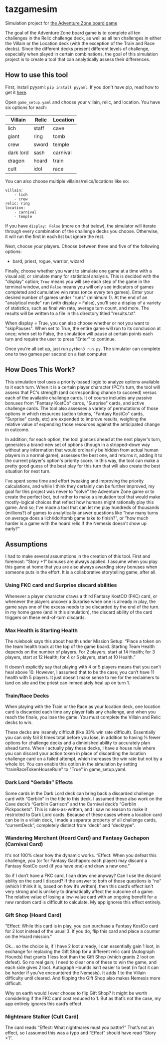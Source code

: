 # tazgamesim
Simulation project for [the Adventure Zone board game](https://www.twogetherstudios.com/products/the-adventure-zone-bureau-of-balance-game-us-canada)

The goal of the Adventure Zone board game is to complete all ten challenges in the Relic challenge deck, as well as all ten challenges in either the Villain or the Location deck (with the exception of the Train and Race decks). Since the different decks present different levels of challenge, especially when played in certain combinations, the goal of this simulation project is to create a tool that can analytically assess their differences.

## How to use this tool

First, install pyyaml: `pip install pyyaml`. If you don't have pip, read how to get it [here](https://pip.pypa.io/en/stable/installation/).

Open `game_setup.yaml` and choose your villain, relic, and location. You have six options for each:

| Villain   | Relic | Location |
| --------- | ----- | -------- |
| lich      | staff | cave     |
| giant     | ring  | tomb     |
| crew      | sword | temple   |
| dark lord | sash  | carnival |
| dragon    | hoard | train    |
| cult      | idol  | race     |

You can also choose multiple villains/relics/locations like so:

```
villain:
    - lich
    - crew
relic: ring
location:
    - carnival
    - temple
```

If you have `display: False` (more on that below), the simulator will iterate through every combination of the challenge decks you choose. Otherwise, it will run the first in each list but ignore the rest.

Next, choose your players. Choose between three and five of the following options:

* bard, priest, rogue, warrior, wizard

Finally, choose whether you want to simulate one game at a time with a visual aid, or simulate many for statistical analysis. This is decided with the "display" option; `True` means you will see each step of the game in the terminal window, and `False` means you will only see indicators of games completed and cumulative win rates (once every ten games). Enter your desired number of games under "runs" (minimum 1). At the end of an "analytical mode" run (with display = False), you'll see a display of a variety of statistics, such as final win rate, average turn count, and more. The results will be written to a file in this directory titled "results.txt".

When display = True, you can also choose whether or not you want to "skipPauses". When set to True, the entire game will run to its conclusion at once; when set to False, the simulation will pause at certain points each turn and require the user to press "Enter" to continue.

Once you're all set up, just run `python3 run.py`. The simulator can complete one to two games per second on a fast computer.

## How Does This Work?

This simulation tool uses a priority-based logic to analyze options available to it each turn. When it is a certain player character (PC)'s turn, the tool will assess that PC's strength (and corresponding chance to succeed) versus each of the available challenge cards. It of course includes any passive bonuses from "Fantasy KostCo" cards, "Surprise" cards, and active challenge cards. The tool also assesses a variety of permutations of those options in which resources (action tokens, "Fantasy KostCo" cards, "Surprise" cards, etc) are expended to improve results, weighing the relative value of expending those resources against the anticipated change in outcome.

In addition, for each option, the tool glances ahead at the next player's turn, generates a brand-new set of options (though in a stripped-down way without any information that would ordinarily be hidden from actual human players in a normal game), assesses the best one, and returns it, adding it to the current player's option's priority score. In this way, the tool can make a pretty good guess of the best play for this turn that will also create the best situation for next turn.

I've spent some time and effort tweaking and improving the priority calculations, and while I think they certainly can be further improved, my goal for this project was never to "solve" the Adventure Zone game or to create the perfect bot, but rather to make a simulation tool that would make mostly-logical choices that reflect how humans might rationally play this game. And so, I've made a tool that can let me play hundreds of thousands (millions?) of games to analytically answer questions like "how many turns on average does a lich/idol/tomb game take to finish?", or "how much harder is a game with the hoard relic if the Nemesis doesn't show up early?"

## Assumptions

I had to make several assumptions in the creation of this tool. First and foremost: "Story +1" bonuses are always applied. I assume when you play this game at home that you are also always awarding story bonuses when someone puts in the effort. It is a collaborative storytelling game, after all.

### Using FKC card and Surprise discard abilities
Whenever a player character draws a third Fantasy KostCO (FKC) card, or whenever the players uncover a Surprise when one is already in play, the game says one of the excess needs to be discarded by the end of the turn. In my home game (and in this simulation), the discard ability of the card triggers on these end-of-turn discards.

### Max Health is Starting Health
The rulebook says this about health under Mission Setup: “Place a token on the team health track at the top of the game board. Starting Team Health depends on the number of players. For 2 players, start at 14 Health; for 3 players, start at 12 Health; for 4 or 5 players, start at 10 Health.”

It doesn’t explicitly say that playing with 4 or 5 players means that you can’t heal above 10. However, I assumed that to be the case; you can’t have 11 health with 5 players. It just doesn’t make sense to me for the reclaimers to land on site and the priest can immediately heal up on turn 1.

### Train/Race Decks
When playing with the Train or the Race as your location deck, one location card is discarded each time any player fails any challenge, and when you reach the finale, you lose the game. You must complete the Villain and Relic decks to win.

These decks are insanely difficult (like 33% win rate difficult). Essentially you can only fail 8 times total before you lose, in addition to having ⅓ fewer options for challenge decks and a diminished ability to accurately plan ahead turns. When I actually play these decks, I have a house rule where you can discard your action token in place of discarding the location challenge card on a failed attempt, which increases the win rate but not by a whole lot. You can enable this option in the simulation by setting "trainRaceTokenHouseRule" to "True" in game_setup.yaml.

### Dark Lord “Gerblin” Effects
Some cards in the Dark Lord deck can bring back a discarded challenge card with “Gerblin” in the title to this deck. I assumed these also work on the Cave deck’s “Gerblin Garrison” and the Carnival deck’s “Gerblin Pickpockets”. This is rules-as-written, and I saw no reason to make it restricted to Dark Lord cards. Because of these cases where a location card can be in a villain deck, I made a separate property of all challenge cards, “currentDeck”, completely distinct from “deck” and ”decktype”.

### Wandering Merchant (Hoard Card) and Fantasy Gachapon (Carnival Card)
It's not 100% clear how the dynamic works. “Effect: When you defeat this challenge, you (or for Fantasy Gachapon: each player) may discard a Fantasy KostCo card (if you have one) and draw a new one.”

So if I don’t have a FKC card, I can draw one anyway? Can I use the discard ability on the card I discard? If the answer to both of those questions is “no” (which I think it is, based on how it’s written), then this card’s effect isn't very strong and is unlikely to dramatically affect the outcome of a game. The relative value of losing a low-value card with an ongoing benefit for a new random card is difficult to calculate. My app ignores this effect entirely.

### Gift Shop (Hoard Card)
"Effect: While this card is in play, you can purchase a Fantasy KostCo card for 2 loot instead of the usual 3. If you do, flip this card and place a counter on the Hoard mission."

Ok… so the choice is, if I have 2 loot already, I can essentially gain 1 loot, in exchange for replacing the Gift Shop for a different relic card (Autograph Hounds) that grants 1 less loot than the Gift Shop (which grants 2 loot on defeat). So no real gain; I need to clear one of these to win the game, and each side gives 2 loot. Autograph Hounds isn’t easier to beat (in fact it can be harder if you’ve encountered the Nemesis). It adds 1 to the Villain difficulty until cleared. And flipping the Gift Shop also makes Nemesis more difficult.

Why on earth would I ever choose to flip Gift Shop? It might be worth considering if the FKC card cost reduced to 1. But as that’s not the case, my app entirely ignores this card’s effect.

### Nightmare Stalker (Cult Card)
The card reads “Effect: What nightmares must you battle?” That’s not an effect, so I assumed this was a typo and “Effect” should have read “Story +1”.
